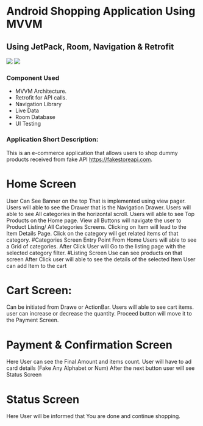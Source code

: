 # Android Shopping Application Using MVVM

## Using JetPack, Room, Navigation & Retrofit
![](https://img.shields.io/badge/android-Kotlin-yellowgreen) ![](https://img.shields.io/badge/Dependency%20Injection%20-Dagger-blue)

### Component Used
- MVVM Architecture.
- Retrofit for API calls.
- Navigation Library
- Live Data
- Room Database
- UI Testing

### Application Short Description:
 This is an e-commerce application that allows users to shop dummy products received from fake API https://fakestoreapi.com.

# Home Screen
User Can See Banner on the top That is implemented using view pager.
Users will able to see the Drawer that is the Navigation Drawer.
Users will able to see All categories in the horizontal scroll.
Users will able to see Top Products on the Home page.
View all Buttons will navigate the user to Product Listing/ All Categories Screens.
Clicking on Item will lead to the Item Details Page.
Click on the category will get related items of that category.
#Categories Screen
Entry Point From Home
Users will able to see a Grid of categories.
After Click User will Go to the listing page with the selected category filter.
#Listing Screen
Use can see products on that screen 
After Click user will able to see the details of the selected Item
User can add Item to the cart
# Cart Screen:
Can be initiated from Drawe or ActionBar.
Users will able to see cart items.
user can increase or decrease the quantity.
Proceed button will move it to the Payment Screen.
# Payment & Confirmation Screen
Here User can see the Final Amount and items count.
User will have to ad card details (Fake Any Alphabet or Num)
After the next button user will see Status Screen
# Status Screen
Here User will be informed that You are done and continue shopping.
